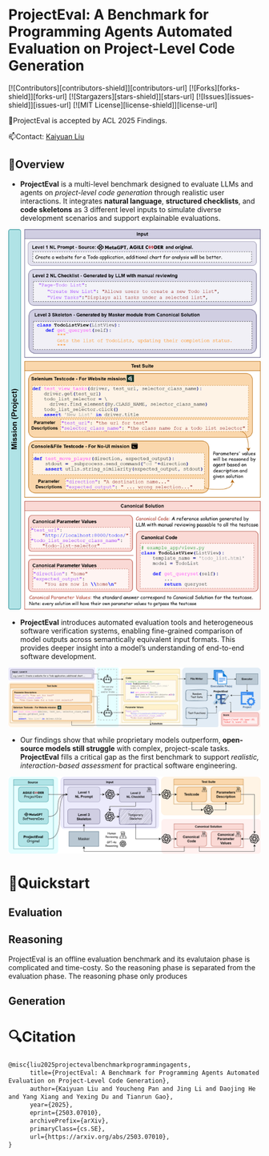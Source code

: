 # ProjectEval: A Benchmark for Programming Agents Automated Evaluation on Project-Level Code Generation

[![Contributors][contributors-shield]][contributors-url]
[![Forks][forks-shield]][forks-url]
[![Stargazers][stars-shield]][stars-url]
[![Issues][issues-shield]][issues-url]
[![MIT License][license-shield]][license-url]

🎉ProjectEval is accepted by ACL 2025 Findings.

📫Contact: [Kaiyuan Liu](1171000408@stu.hit.edu.cn)

## 👋Overview

- **ProjectEval** is a multi-level benchmark designed to evaluate LLMs and agents on *project-level code generation* through realistic user interactions. It integrates **natural language**, **structured checklists**, and **code skeletons** as 3 different level inputs to simulate diverse development scenarios and support explainable evaluations.

![ProjectEval Structure](./assets/structure.png)

- **ProjectEval** introduces automated evaluation tools and heterogeneous software verification systems, enabling fine-grained comparison of model outputs across semantically equivalent input formats. This provides deeper insight into a model’s understanding of end-to-end software development.

![ProjectEval Reasoning](./assets/reasoning.png)

- Our findings show that while proprietary models outperform, **open-source models still struggle** with complex, project-scale tasks. **ProjectEval** fills a critical gap as the first benchmark to support *realistic, interaction-based assessment* for practical software engineering.

![ProjectEval Generation](./assets/generation.png)

# 🚀Quickstart

## Evaluation

## Reasoning

ProjectEval is an offline evaluation benchmark and its evalutaion phase is complicated and time-costy. So the reasoning phase is separated from the evaluation phase. 
The reasoning phase only produces 

## Generation

# 🔍Citation

```
@misc{liu2025projectevalbenchmarkprogrammingagents,
      title={ProjectEval: A Benchmark for Programming Agents Automated Evaluation on Project-Level Code Generation}, 
      author={Kaiyuan Liu and Youcheng Pan and Jing Li and Daojing He and Yang Xiang and Yexing Du and Tianrun Gao},
      year={2025},
      eprint={2503.07010},
      archivePrefix={arXiv},
      primaryClass={cs.SE},
      url={https://arxiv.org/abs/2503.07010}, 
}
```
